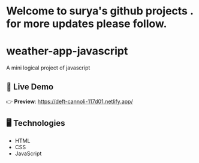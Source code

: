



# Welcome to surya's github projects . for more updates please follow.



# weather-app-javascript
A mini logical project of javascript



## 🔴 Live Demo

👉 **Preview**: https://deft-cannoli-117d01.netlify.app/

## 🖥️ Technologies

- HTML
- CSS
- JavaScript

